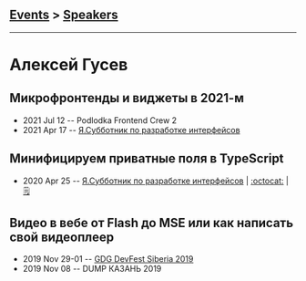 ## [Events](../README.md) > [Speakers](../speakers.md)
---

# Алексей Гусев

## Микрофронтенды и виджеты в 2021-м
- 2021 Jul 12 -- Podlodka Frontend Crew 2    
- 2021 Apr 17 -- [Я.Субботник по разработке интерфейсов](https://youtu.be/RcWqY4kcjDY)    
## Минифицируем приватные поля в TypeScript
- 2020 Apr 25 -- [Я.Субботник по разработке интерфейсов](https://www.youtube.com/watch?v=alJCgWIcER0)   | [:octocat:](https://github.com/mad-gooze/ts-minify-private-talk) | [:spiral_notepad:](https://habr.com/ru/company/yandex/blog/506030/)
## Видео в вебе от Flash до MSE или как написать свой видеоплеер
- 2019 Nov 29-01 -- [GDG DevFest Siberia 2019](https://youtu.be/ZxmELCVweOQ)    
- 2019 Nov 08 -- DUMP КАЗАНЬ 2019    

